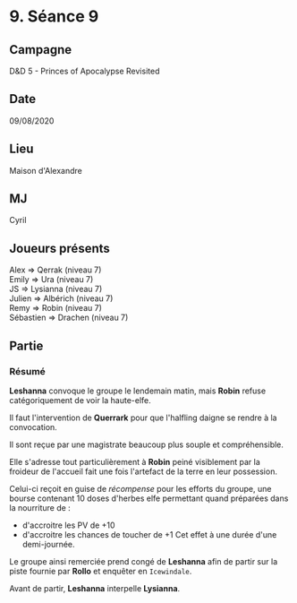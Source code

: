 # 9. Séance 9

## Campagne

D&D 5 - Princes of Apocalypse Revisited

## Date

09/08/2020

## Lieu

Maison d'Alexandre

## MJ

Cyril

## Joueurs présents

Alex => Qerrak (niveau 7)  
Emily => Ura (niveau 7)  
JS => Lysianna (niveau 7)  
Julien => Albérich (niveau 7)  
Remy => Robin (niveau 7)  
Sébastien => Drachen (niveau 7)

## Partie

### Résumé

**Leshanna** convoque le groupe le lendemain matin, mais **Robin** refuse catégoriquement de voir la haute-elfe.

Il faut l'intervention de **Querrark** pour que l'halfling daigne se rendre à la convocation.

Il sont reçue par une magistrate beaucoup plus souple et compréhensible.

Elle s'adresse tout particulièrement à **Robin** peiné visiblement par la froideur de l'accueil fait une fois l'artefact de la terre en leur possession.

Celui-ci reçoit en guise de *récompense* pour les efforts du groupe, une bourse contenant 10 doses d'herbes elfe permettant quand préparées dans la nourriture de :
- d'accroitre les PV de +10
- d'accroitre les chances de toucher de +1
Cet effet à une durée d'une demi-journée.

Le groupe ainsi remerciée prend congé de **Leshanna** afin de partir sur la piste fournie par **Rollo** et enquêter en `Icewindale`.

Avant de partir, **Leshanna** interpelle **Lysianna**.


